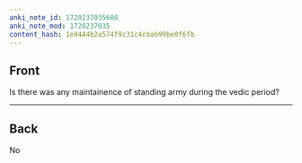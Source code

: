```yaml
---
anki_note_id: 1720237035608
anki_note_mod: 1720237035
content_hash: 1e9444b2a574f9c31c4cbab99be0f6fb
---
```


## Front

Is there was any maintainence of standing army during the vedic period?

<hr/>

## Back

No